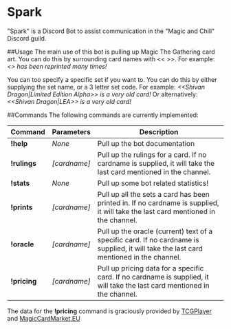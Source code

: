 # Spark
"Spark" is a Discord Bot to assist communication in the "Magic and Chill" Discord guild.

##Usage
The main use of this bot is pulling up Magic The Gathering card art. You can do this by surrounding card names with << >>.
For example: _<<Shivan Dragon>> has been reprinted many times!_

You can too specify a specific set if you want to. You can do this by either supplying the set name, or a 3 letter set code.
For example: _<<Shivan Dragon|Limited Edition Alpha>> is a very old card!_
Or alternatively: _<<Shivan Dragon|LEA>> is a very old card!_

##Commands
The following commands are currently implemented:

Command | Parameters | Description
------------ | ------------- | -------------
**!help** | _None_ | Pull up the bot documentation
**!rulings** | _[cardname]_ | Pull up the rulings for a card. If no cardname is supplied, it will take the last card mentioned in the channel.
**!stats** | _None_ | Pull up some bot related statistics!
**!prints** | _[cardname]_ | Pull up all the sets a card has been printed in. If no cardname is supplied, it will take the last card mentioned in the channel.
**!oracle** | _[cardname]_ | Pull up the oracle (current) text of a specific card. If no cardname is supplied, it will take the last card mentioned in the channel.
**!pricing** | _[cardname]_ | Pull up pricing data for a specific card. If no cardname is supplied, it will take the last card mentioned in the channel.


The data for the **!pricing** command is graciously provided by [TCGPlayer](http://tcgplayer.com) and [MagicCardMarket.EU](http://magiccardmarket.eu)
